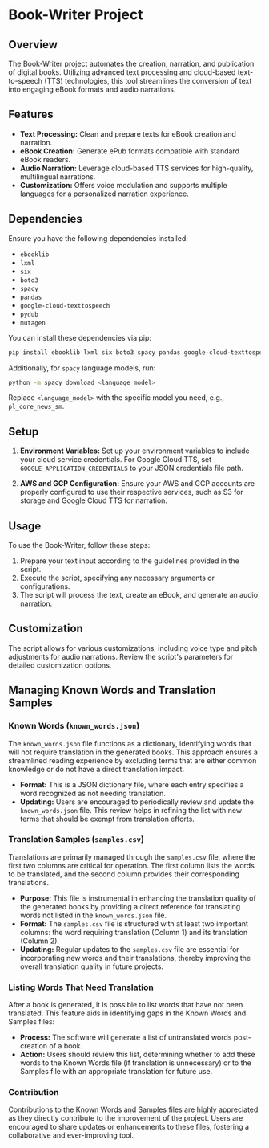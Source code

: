 # Book-Writer Project

## Overview
The Book-Writer project automates the creation, narration, and publication of digital books. Utilizing advanced text processing and cloud-based text-to-speech (TTS) technologies, this tool streamlines the conversion of text into engaging eBook formats and audio narrations.

## Features
- **Text Processing:** Clean and prepare texts for eBook creation and narration.
- **eBook Creation:** Generate ePub formats compatible with standard eBook readers.
- **Audio Narration:** Leverage cloud-based TTS services for high-quality, multilingual narrations.
- **Customization:** Offers voice modulation and supports multiple languages for a personalized narration experience.

## Dependencies
Ensure you have the following dependencies installed:
- `ebooklib`
- `lxml`
- `six`
- `boto3`
- `spacy`
- `pandas`
- `google-cloud-texttospeech`
- `pydub`
- `mutagen`

You can install these dependencies via pip:
```bash
pip install ebooklib lxml six boto3 spacy pandas google-cloud-texttospeech pydub mutagen
```
Additionally, for `spacy` language models, run:
```bash
python -m spacy download <language_model>
```
Replace `<language_model>` with the specific model you need, e.g., `pl_core_news_sm`.

## Setup
1. **Environment Variables:** Set up your environment variables to include your cloud service credentials. For Google Cloud TTS, set `GOOGLE_APPLICATION_CREDENTIALS` to your JSON credentials file path.

2. **AWS and GCP Configuration:** Ensure your AWS and GCP accounts are properly configured to use their respective services, such as S3 for storage and Google Cloud TTS for narration.

## Usage
To use the Book-Writer, follow these steps:
1. Prepare your text input according to the guidelines provided in the script.
2. Execute the script, specifying any necessary arguments or configurations.
3. The script will process the text, create an eBook, and generate an audio narration.

## Customization
The script allows for various customizations, including voice type and pitch adjustments for audio narrations. Review the script's parameters for detailed customization options.

## Managing Known Words and Translation Samples

### Known Words (`known_words.json`)
The `known_words.json` file functions as a dictionary, identifying words that will not require translation in the generated books. This approach ensures a streamlined reading experience by excluding terms that are either common knowledge or do not have a direct translation impact.

- **Format:** This is a JSON dictionary file, where each entry specifies a word recognized as not needing translation.
- **Updating:** Users are encouraged to periodically review and update the `known_words.json` file. This review helps in refining the list with new terms that should be exempt from translation efforts.

### Translation Samples (`samples.csv`)
Translations are primarily managed through the `samples.csv` file, where the first two columns are critical for operation. The first column lists the words to be translated, and the second column provides their corresponding translations.

- **Purpose:** This file is instrumental in enhancing the translation quality of the generated books by providing a direct reference for translating words not listed in the `known_words.json` file.
- **Format:** The `samples.csv` file is structured with at least two important columns: the word requiring translation (Column 1) and its translation (Column 2).
- **Updating:** Regular updates to the `samples.csv` file are essential for incorporating new words and their translations, thereby improving the overall translation quality in future projects.

### Listing Words That Need Translation
After a book is generated, it is possible to list words that have not been translated. This feature aids in identifying gaps in the Known Words and Samples files:

- **Process:** The software will generate a list of untranslated words post-creation of a book.
- **Action:** Users should review this list, determining whether to add these words to the Known Words file (if translation is unnecessary) or to the Samples file with an appropriate translation for future use.

### Contribution
Contributions to the Known Words and Samples files are highly appreciated as they directly contribute to the improvement of the project. Users are encouraged to share updates or enhancements to these files, fostering a collaborative and ever-improving tool.
